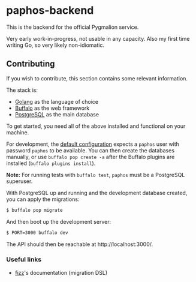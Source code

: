 # paphos-backend

This is the backend for the official Pygmalion service.

Very early work-in-progress, not usable in any capacity. Also my first time writing Go, so very likely non-idiomatic.

## Contributing

If you wish to contribute, this section contains some relevant information.

The stack is:

- [Golang](https://go.dev/) as the language of choice
- [Buffalo](https://gobuffalo.io/) as the web framework
- [PostgreSQL](https://www.postgresql.org/) as the main database

To get started, you need all of the above installed and functional on your machine.

For development, the [default configuration](./database.yml) expects a `paphos` user with password `paphos` to be available. You can then create the databases manually, or use `buffalo pop create -a` after the Buffalo plugins are installed (`buffalo plugins install`).

**Note:** For running tests with `buffalo test`, `paphos` must be a PostgreSQL superuser.

With PostgreSQL up and running and the development database created, you can apply the migrations:

```bash
$ buffalo pop migrate
```

And then boot up the development server:

```bash
$ PORT=3000 buffalo dev
```

The API should then be reachable at http://localhost:3000/.

### Useful links

- [fizz](https://github.com/gobuffalo/fizz/blob/main/README.md)'s documentation (migration DSL)
